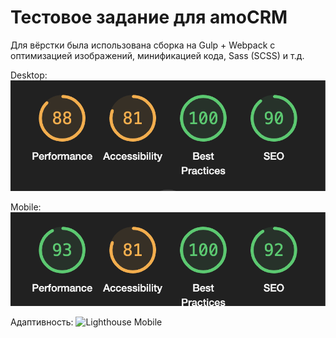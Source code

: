 # Тестовое задание для amoCRM

Для вёрстки была использована сборка на Gulp + Webpack с оптимизацией изображений, минификацией кода, Sass (SCSS) и т.д.

Desktop:
![Lighthouse Desktop](./public/Lighthouse.png)

Mobile:
![Lighthouse Mobile](./public/Lighthouse_Mobile.png)

Адаптивность:
![Lighthouse Mobile](./public/Gif.gif)